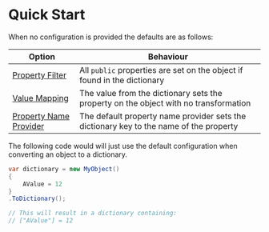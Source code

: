 # Quick Start

When no configuration is provided the defaults are as follows:

| Option                                                 | Behaviour                                                                              |
| ------------------------------------------------------ | -------------------------------------------------------------------------------------- |
| [Property Filter]                                      | All `public` properties are set on the object if found in the dictionary               |
| [Value Mapping]                                        | The value from the dictionary sets the property on the object with no transformation   |
| [Property Name Provider] | The default property name provider sets the dictionary key to the name of the property |

The following code would will just use the default configuration when converting an object to a
dictionary.

```csharp { data-fiddle="zNzuYm" }
var dictionary = new MyObject()
{
    AValue = 12
}
.ToDictionary();

// This will result in a dictionary containing:
// ["AValue"] = 12
```

[Property Filter]: ./02-custom-property-filter.md
[Value Mapping]: ./03-custom-value-mapping.md
[Property Name Provider]: ./04-custom-property-name.md